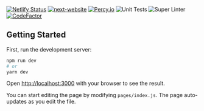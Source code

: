 [![Netlify Status](https://api.netlify.com/api/v1/badges/19d658a0-6850-4b3e-a5a9-914a90fb715e/deploy-status)](https://app.netlify.com/sites/jovial-yalow-bb89ab/deploys) [![next-website](https://img.shields.io/endpoint?url=https://dashboard.cypress.io/badge/simple/a38bis/staging&style=flat&logo=cypress)](https://dashboard.cypress.io/projects/a38bis/runs) [![Percy.io](https://percy.io/static/images/percy-badge.svg)](https://percy.io/nerios-dev/next-website) ![Unit Tests](https://github.com/nerioslamaj/next-website/workflows/Unit%20Tests/badge.svg) ![Super Linter](https://github.com/nerioslamaj/next-website/workflows/Super%20Linter/badge.svg) [![CodeFactor](https://www.codefactor.io/repository/github/nerioslamaj/next-website/badge?s=e68cbf1f0810813f1e2f2f60e4b35107f48be081)](https://www.codefactor.io/repository/github/nerioslamaj/next-website)

## Getting Started

First, run the development server:

```bash
npm run dev
# or
yarn dev
```

Open [http://localhost:3000](http://localhost:3000) with your browser to see the result.

You can start editing the page by modifying `pages/index.js`. The page auto-updates as you edit the file.
